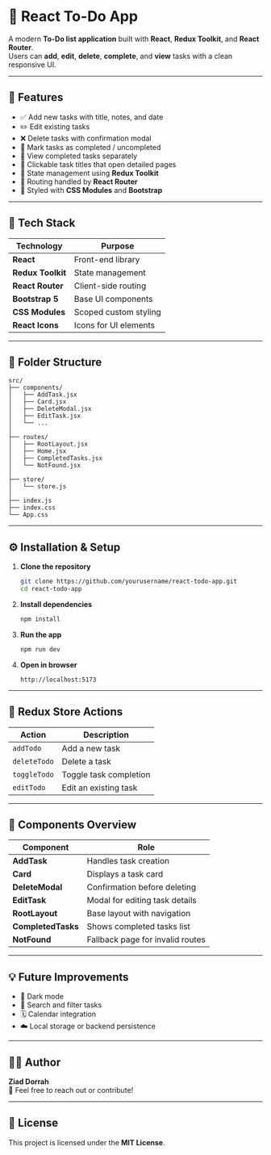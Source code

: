 # 📝 React To-Do App

A modern **To-Do list application** built with **React**, **Redux Toolkit**, and **React Router**.  
Users can **add**, **edit**, **delete**, **complete**, and **view** tasks with a clean responsive UI.

---

## 🚀 Features

- ✅ Add new tasks with title, notes, and date
- ✏️ Edit existing tasks
- ❌ Delete tasks with confirmation modal
- 🎯 Mark tasks as completed / uncompleted
- 📅 View completed tasks separately
- 🔗 Clickable task titles that open detailed pages
- 💾 State management using **Redux Toolkit**
- 🧭 Routing handled by **React Router**
- 💅 Styled with **CSS Modules** and **Bootstrap**

---

## 🧩 Tech Stack

| Technology        | Purpose               |
| ----------------- | --------------------- |
| **React**         | Front-end library     |
| **Redux Toolkit** | State management      |
| **React Router**  | Client-side routing   |
| **Bootstrap 5**   | Base UI components    |
| **CSS Modules**   | Scoped custom styling |
| **React Icons**   | Icons for UI elements |

---

## 📁 Folder Structure

```
src/
├── components/
│   ├── AddTask.jsx
│   ├── Card.jsx
│   ├── DeleteModal.jsx
│   ├── EditTask.jsx
│   └── ...
│
├── routes/
│   ├── RootLayout.jsx
│   ├── Home.jsx
│   ├── CompletedTasks.jsx
│   └── NotFound.jsx
│
├── store/
│   └── store.js
│
├── index.js
├── index.css
└── App.css
```

---

## ⚙️ Installation & Setup

1. **Clone the repository**

   ```bash
   git clone https://github.com/yourusername/react-todo-app.git
   cd react-todo-app
   ```

2. **Install dependencies**

   ```bash
   npm install
   ```

3. **Run the app**

   ```bash
   npm run dev
   ```

4. **Open in browser**
   ```
   http://localhost:5173
   ```

---

## 🧠 Redux Store Actions

| Action       | Description            |
| ------------ | ---------------------- |
| `addTodo`    | Add a new task         |
| `deleteTodo` | Delete a task          |
| `toggleTodo` | Toggle task completion |
| `editTodo`   | Edit an existing task  |

---

## 🧱 Components Overview

| Component          | Role                             |
| ------------------ | -------------------------------- |
| **AddTask**        | Handles task creation            |
| **Card**           | Displays a task card             |
| **DeleteModal**    | Confirmation before deleting     |
| **EditTask**       | Modal for editing task details   |
| **RootLayout**     | Base layout with navigation      |
| **CompletedTasks** | Shows completed tasks list       |
| **NotFound**       | Fallback page for invalid routes |

---

## 💡 Future Improvements

- 🌙 Dark mode
- 🧭 Search and filter tasks
- 🗓️ Calendar integration
- ☁️ Local storage or backend persistence

---

## 🧑‍💻 Author

**Ziad Dorrah**  
📧 Feel free to reach out or contribute!

---

## 🪪 License

This project is licensed under the **MIT License**.
